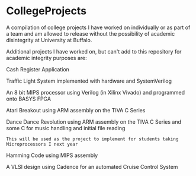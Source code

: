 # CollegeProjects
A compilation of college projects I have worked on individually or as part of a team and am allowed to release without the possibility of academic disintegrity at University at Buffalo.

Additional projects I have worked on, but can't add to this repository for academic integrity purposes are:

Cash Register Application

Traffic Light System implemented with hardware and SystemVerilog

An 8 bit MIPS processor using Verilog (in Xilinx Vivado) and programmed onto BASYS FPGA

Atari Breakout using ARM assembly on the TIVA C Series

Dance Dance Revolution using ARM assembly on the TIVA C Series and some C for music handling and initial file reading

    This will be used as the project to implement for students taking Microprocessors I next year

Hamming Code using MIPS assembly

A VLSI design using Cadence for an automated Cruise Control System
